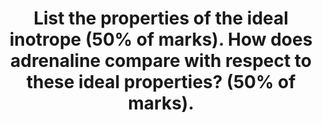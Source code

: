 ---
title: "List the properties of the ideal inotrope (50% of marks). How does adrenaline compare with respect to these ideal properties? (50% of marks)."
entityType: SAQ
exam: PEX
college: CICM
year: 2012
sitting: B
question: 18
passRate: 86
lo:
EC_expectedDomains:
- "Inotropes are drugs that increase the force and velocity of myocardial contraction resulting in increased contractility and stroke volume and hence cardiac output."
EC_extraCredit:
- "Good answers were those that adopted a systematic approach, such as providing a coherent list of ideal properties that included pharmaceutical, pharmacokinetic and pharmacodynamics characteristics, and then contrasted adrenaline against that list."
- "The area less well covered was that of those aspects of adrenaline that made it less than an ideal inotrope, e.g. it increases myocardial oxygen consumption, causes tachyarrhythmias, tolerance may develop, hyperglycaemia, lactic acid production, etc."
EC_errorsCommon:
- "The area less well covered was that of those aspects of adrenaline that made it less than an ideal inotrope, e.g. it increases myocardial oxygen consumption, causes tachyarrhythmias, tolerance may develop, hyperglycaemia, lactic acid production, etc."
---